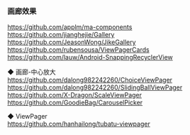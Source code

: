 ### 画廊效果  
https://github.com/applm/ma-components  
https://github.com/jianghejie/Gallery  
https://github.com/JeasonWong/JikeGallery  
https://github.com/rubensousa/ViewPagerCards  
https://github.com/lauw/Android-SnappingRecyclerView  


◆ 画廊-中心放大  
https://github.com/dalong982242260/ChoiceViewPager  
https://github.com/dalong982242260/SlidingBallViewPager  
https://github.com/X-Dragon/ScaleViewPager  
https://github.com/GoodieBag/CarouselPicker  

◆ ViewPager   
https://github.com/hanhailong/tubatu-viewpager  